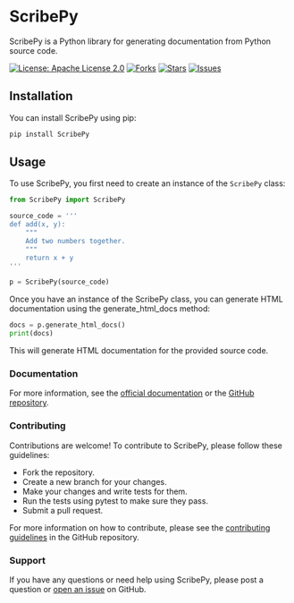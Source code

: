# ScribePy

ScribePy is a Python library for generating documentation from Python source code.

[![License: Apache License 2.0](https://img.shields.io/badge/License-Apache%202.0-blue.svg)](https://opensource.org/licenses/Apache-2.0)
[![Forks](https://img.shields.io/github/forks/hipnologo/ScribePy)](https://github.com/hipnologo/ScribePy/network/members)
[![Stars](https://img.shields.io/github/stars/hipnologo/ScribePy)](https://github.com/hipnologo/ScribePy/stargazers)
[![Issues](https://img.shields.io/github/issues/hipnologo/ScribePy)](https://github.com/hipnologo/ScribePy/issues)

## Installation

You can install ScribePy using pip:

``` bash
pip install ScribePy
```

## Usage

To use ScribePy, you first need to create an instance of the `ScribePy` class:

```python
from ScribePy import ScribePy

source_code = '''
def add(x, y):
    """
    Add two numbers together.
    """
    return x + y
'''

p = ScribePy(source_code)
```

Once you have an instance of the ScribePy class, you can generate HTML documentation using the generate_html_docs method:

```python
docs = p.generate_html_docs()
print(docs)
```

This will generate HTML documentation for the provided source code.

### Documentation
For more information, see the [official documentation](https://pypi.org/project/ScribePy/) or the [GitHub repository](https://pypi.org/project/ScribePy/).

### Contributing
Contributions are welcome! To contribute to ScribePy, please follow these guidelines:

* Fork the repository.
* Create a new branch for your changes.
* Make your changes and write tests for them.
* Run the tests using pytest to make sure they pass.
* Submit a pull request.

For more information on how to contribute, please see the [contributing guidelines](https://github.com/hipnologo/ScribePy/blob/main/CONTRIBUTING.md) in the GitHub repository.

### Support
If you have any questions or need help using ScribePy, please post a question or [open an issue](https://github.com/hipnologo/ScribePy/issues) on GitHub.